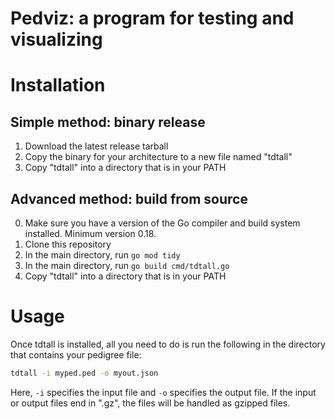 # Pedviz: a program for testing and visualizing 

# Installation

## Simple method: binary release

1. Download the latest release tarball
2. Copy the binary for your architecture to a new file named "tdtall"
3. Copy "tdtall" into a directory that is in your PATH

## Advanced method: build from source

0. Make sure you have a version of the Go compiler and build system installed. Minimum version 0.18.
1. Clone this repository
2. In the main directory, run `go mod tidy`
3. In the main directory, run `go build cmd/tdtall.go`
4. Copy "tdtall" into a directory that is in your PATH

# Usage

Once tdtall is installed, all you need to do is run the following in the directory that contains your pedigree file:

```sh
tdtall -i myped.ped -o myout.json
```

Here, `-i` specifies the input file and `-o` specifies the output file. If the input or output files end in ".gz", the files will be handled as gzipped files.
